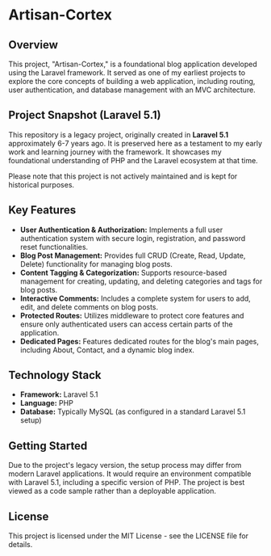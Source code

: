 # Artisan-Cortex

## Overview

This project, "Artisan-Cortex," is a foundational blog application developed using the Laravel framework. It served as one of my earliest projects to explore the core concepts of building a web application, including routing, user authentication, and database management with an MVC architecture.

## Project Snapshot (Laravel 5.1)

This repository is a legacy project, originally created in **Laravel 5.1** approximately 6-7 years ago. It is preserved here as a testament to my early work and learning journey with the framework. It showcases my foundational understanding of PHP and the Laravel ecosystem at that time.

Please note that this project is not actively maintained and is kept for historical purposes.

## Key Features

-   **User Authentication & Authorization:** Implements a full user authentication system with secure login, registration, and password reset functionalities.
-   **Blog Post Management:** Provides full CRUD (Create, Read, Update, Delete) functionality for managing blog posts.
-   **Content Tagging & Categorization:** Supports resource-based management for creating, updating, and deleting categories and tags for blog posts.
-   **Interactive Comments:** Includes a complete system for users to add, edit, and delete comments on blog posts.
-   **Protected Routes:** Utilizes middleware to protect core features and ensure only authenticated users can access certain parts of the application.
-   **Dedicated Pages:** Features dedicated routes for the blog's main pages, including About, Contact, and a dynamic blog index.

## Technology Stack

-   **Framework:** Laravel 5.1
-   **Language:** PHP
-   **Database:** Typically MySQL (as configured in a standard Laravel 5.1 setup)

## Getting Started

Due to the project's legacy version, the setup process may differ from modern Laravel applications. It would require an environment compatible with Laravel 5.1, including a specific version of PHP. The project is best viewed as a code sample rather than a deployable application.

## License

This project is licensed under the MIT License - see the LICENSE file for details.
